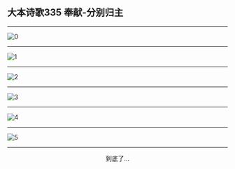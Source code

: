 
## 大本诗歌335 奉献-分别归主
        
<div id="aplayer0"></div>

---

<img alt="0" data-original="https://cdn.jsdelivr.net/gh/k34869/shi/data/d0335/0">

---

<img alt="1" data-original="https://cdn.jsdelivr.net/gh/k34869/shi/data/d0335/1">

---

<img alt="2" data-original="https://cdn.jsdelivr.net/gh/k34869/shi/data/d0335/2">

---

<img alt="3" data-original="https://cdn.jsdelivr.net/gh/k34869/shi/data/d0335/3">

---

<img alt="4" data-original="https://cdn.jsdelivr.net/gh/k34869/shi/data/d0335/4">

---

<img alt="5" data-original="https://cdn.jsdelivr.net/gh/k34869/shi/data/d0335/5">

---

<p style="text-align: center">到底了...</p>

<script src="/js/dist-view.js"></script>

<script>
MAIN.id = 'd0335';
        
const ap0 = new APlayer({
    container: document.getElementById('aplayer0'),
    volume: 1,
    loop: 'none',
    preload: 'none',
    audio: [{
        name: '大本诗歌335.mp3',
        artist: '大本诗歌',
        url: 'https://res.wx.qq.com/voice/getvoice?mediaid=MzI0NTk3MDM5M18yMjQ3NDkxNjEy',
        cover: '/favicon'
    }]
});
</script>
